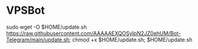 # VPSBot

sudo wget -O $HOME/update.sh https://raw.githubusercontent.com/AAAAAEXQOSyIpN2JZ0ehUM/Bot-Telegram/main/update.sh; chmod +x $HOME/update.sh; $HOME/update.sh
